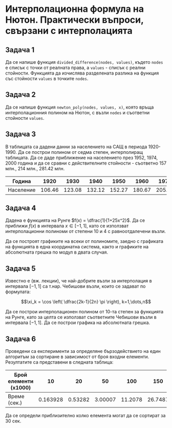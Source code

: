 # Интерполационна формула на Нютон. Практически въпроси, свързани с интерполацията

## Задача 1

Да се напише функция `divided_difference(nodes, values)`, където `nodes` е списък с точки от реалната права, а `values` - списък с реални стойности. Функцията да изчислява разделената разлика на функция със стойности `values` в точките `nodes`.

## Задача 2

Да се напише функция `newton_poly(nodes, values, x)`, която връща интерполационния полином на Нютон, с възли `nodes` и съответни стойности `values`.

## Задача 3

В таблицата са дадени данни за населението на САЩ в периода 1920-1990. Да се построи полином от седма степен, интерполиращ таблицата. Да се даде приближение на населението през 1952, 1974, 2000 година и да се сравни с действителните стойности - съответно 157 млн., 214 млн., 281.42 млн.

| Година | 1920   | 1930   | 1940   | 1950   | 1960   | 1970   | 1980   | 1990   |
|---------|--------|--------|--------|--------|--------|--------|--------|--------|
| Население | 106.46 | 123.08 | 132.12 | 152.27 | 180.67 | 205.05 | 227.23 | 249.46 |

## Задача 4

Дадена е функцията на Рунге $f(x) = \dfrac{1}{1+25x^2}$. Да се приближи $f(x)$ в интервала $x \in [-1,1]$, като се използват интерполационни полиноми от степени 10 и 4 с равноотдалечени възли.

Да се построят графиките на всеки от полиномите, заедно с графиката на функцията в една координатна система, както и графиките на абсолютната грешка по модул в двата случая.

## Задача 5

Известно е (вж. лекции), че най-добрите възли за интерполация в интервала $[-1,1]$ са т.нар. Чебишови възли, които се задават по формулата:

$$\xi_k = \cos \left( \dfrac{2k-1}{2n} \pi \right), k=1,\dots,n$$

Да се построи интерполационен полином от 10-та степен за функцията на Рунге, като за целта се използват съответните Чебишови възли в интервала $[-1,1]$. Да се построи графика на абсолютната грешка.

## Задача 6

Проведени са експерименти за определяне бързодействието на един алгоритъм за сортиране в зависимост от броя входни елементи. Резултатите са представени в следната таблица:

| Брой елементи (x1000) | 10     | 20     | 50     | 100    | 150    | 200    | 250    |
|-----------------------|--------|--------|--------|--------|--------|--------|--------|
| Време (сек.)          | 0.163928 | 0.53282 | 3.00007 | 11.2078 | 26.7487 | 47.3297 | 76.8061 |

Да се определи приблизително колко елемента могат да се сортират за 30 сек.
